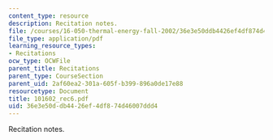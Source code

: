 ```yaml
---
content_type: resource
description: Recitation notes.
file: /courses/16-050-thermal-energy-fall-2002/36e3e50ddb4426ef4df874d46007ddd4_101602_rec6.pdf
file_type: application/pdf
learning_resource_types:
- Recitations
ocw_type: OCWFile
parent_title: Recitations
parent_type: CourseSection
parent_uid: 2af60ea2-301a-605f-b399-896a0de17e88
resourcetype: Document
title: 101602_rec6.pdf
uid: 36e3e50d-db44-26ef-4df8-74d46007ddd4
---
```

Recitation notes.

